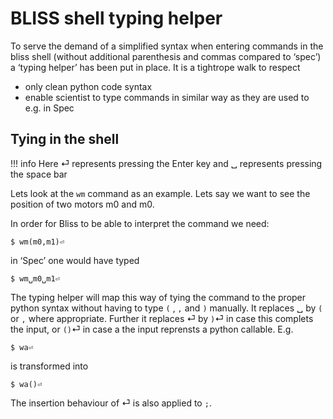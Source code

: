 # BLISS shell typing helper

To serve the demand of a simplified syntax when entering commands in the bliss
shell (without additional parenthesis and commas compared to ‘spec’) a ‘typing
helper’ has been put in place. It is a tightrope walk to respect

* only clean python code syntax
* enable scientist to type commands in similar way as they are used to e.g. in
  Spec

## Tying in the shell
!!! info
    Here ⏎ represents pressing the Enter key and ␣ represents pressing the
    space bar

Lets look at the `wm` command as an example. Lets say we want to see the
position of two motors m0 and m0.

In order for Bliss to be able to interpret the command we need:

```
$ wm(m0,m1)⏎
```

in ‘Spec’ one would have typed
```
$ wm␣m0␣m1⏎
```

The typing helper will map this way of tying the command to the proper python
syntax without having to type `(` , `,` and `)` manually. It replaces ␣ by `(`
or `,` where appropriate. Further it replaces ⏎ by `)`⏎ in case this complets
the input, or `()`⏎ in case a the input reprensts a python callable.  E.g.

```
$ wa⏎
```

is transformed into
```
$ wa()⏎
```

The insertion behaviour of ⏎ is also applied to `;`.

